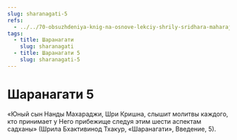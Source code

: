 ```yaml
---
slug: sharanagati-5
refs:
  - ../../70-obsuzhdeniya-knig-na-osnove-lekciy-shrily-sridhara-maharaja/1121-1981-08-20-a2-o-kvalifikatsii-dlya-chteniya-i-napisanii-shri-shri-prapanna-dzhivanamritam.md
tags:
  - title: Шаранагати
    slug: sharanagati
  - title: Шаранагати 5
    slug: sharanagati-5
---
```


# Шаранагати 5

«Юный сын Нанды Махараджи, Шри Кришна, слышит молитвы каждого, кто принимает у Него прибежище следуя этим шести аспектам садханы» (Шрила Бхактивинод Тхакур, «Шаранагати», Введение, 5).


